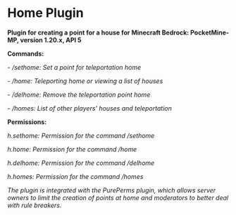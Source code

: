 # Home Plugin
**Plugin for creating a point for a house for Minecraft Bedrock: PocketMine-MP, version 1.20.x, API 5**

**Commands:**

*- /sethome: Set a point for teleportation home*

*- /home: Teleporting home or viewing a list of houses*

*- /delhome: Remove the teleportation point home*

*- /homes: List of other players' houses and teleportation*

**Permissions:**

*h.sethome: Permission for the command /sethome*

*h.home: Permission for the command /home*

*h.delhome: Permission for the command /delhome*

*h.homes: Permission for the command /homes*

*The plugin is integrated with the PurePerms plugin, which allows server owners to limit the creation of points at home and moderators to better deal with rule breakers.*
